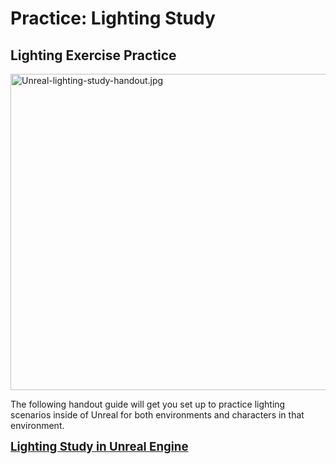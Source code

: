 # Practice: Lighting Study

<h2>Lighting Exercise Practice</h2>
<p><a href="https://docs.google.com/document/d/1BIAksg309A7szcsvGIclqKLjxv6rso0sIG4hbCcaYxY/edit?usp=sharing"><img src="https://vertexschool.instructure.com/courses/17/files/880/preview?verifier=ODHarFbl290IOT7fOTQFdt9r88J4tN6JFSrGL1i4" alt="Unreal-lighting-study-handout.jpg" width="900" height="506" data-api-endpoint="https://vertexschool.instructure.com/api/v1/courses/17/files/880" data-api-returntype="File"></a></p>
<p>The following handout guide will get you set up to practice lighting scenarios inside of Unreal for both environments and characters in that environment.</p>
<p><span style="font-size: 14pt;"><strong><a href="https://docs.google.com/document/d/1BIAksg309A7szcsvGIclqKLjxv6rso0sIG4hbCcaYxY/edit?usp=sharing">Lighting Study in Unreal Engine</a></strong></span></p>